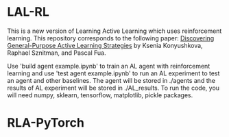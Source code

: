 # LAL-RL
This is a new version of Learning Active Learning which uses reinforcement learning.
This repository corresponds to the following paper: 
[Discovering General-Purpose Active Learning Strategies](https://arxiv.org/pdf/1810.04114.pdf) by Ksenia Konyushkova, Raphael Sznitman, and Pascal Fua.


Use 'build agent example.ipynb' to train an AL agent with reinforcement learning and use 
'test agent example.ipynb' to run an AL experiment to test an agent and other baselines. 
The agent will be stored in ./agents and the results of AL experiment will be stored in 
./AL_results.
To run the code, you will need numpy, sklearn, tensorflow, matplotlib, pickle packages. 
# RLA-PyTorch
